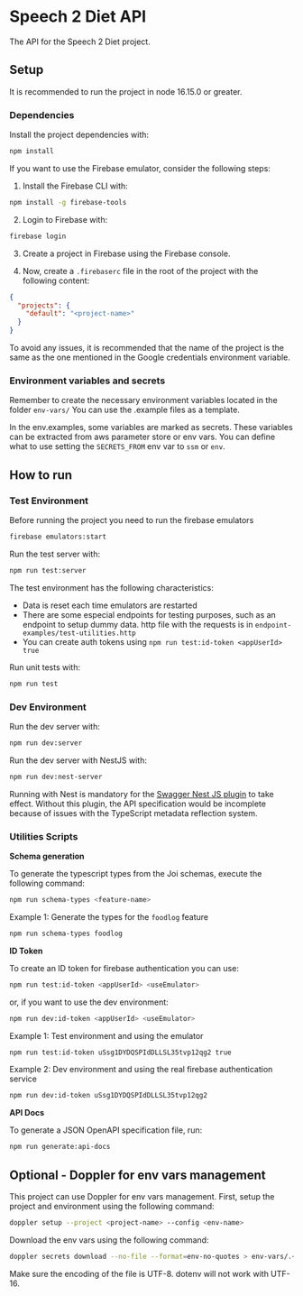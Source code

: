# Speech 2 Diet API

The API for the Speech 2 Diet project.

## Setup

It is recommended to run the project in node 16.15.0 or greater.

### Dependencies

Install the project dependencies with:

```bash
npm install
```

If you want to use the Firebase emulator, consider the following steps:

1. Install the Firebase CLI with:

```bash
npm install -g firebase-tools
```

2. Login to Firebase with:

```bash
firebase login
```

3. Create a project in Firebase using the Firebase console.

4. Now, create a `.firebaserc` file in the root of the project with the following content:

```json
{
  "projects": {
    "default": "<project-name>"
  }
}
```

To avoid any issues, it is recommended that the name of the project is the same as the one mentioned in the Google credentials environment variable.

### Environment variables and secrets

Remember to create the necessary environment variables located in the folder `env-vars/`
You can use the .example files as a template.

In the env.examples, some variables are marked as secrets. These variables can be extracted from aws parameter store or env vars. You can define what to use setting the `SECRETS_FROM` env var to `ssm` or `env`.

## How to run

### Test Environment

Before running the project you need to run the firebase emulators

```bash
firebase emulators:start
```

Run the test server with:

```bash
npm run test:server
```

The test environment has the following characteristics:

- Data is reset each time emulators are restarted
- There are some especial endpoints for testing purposes, such as an endpoint to setup dummy data. http file with the requests is in `endpoint-examples/test-utilities.http`
- You can create auth tokens using `npm run test:id-token <appUserId> true`

Run unit tests with:

```bash
npm run test
```

### Dev Environment

Run the dev server with:

```bash
npm run dev:server
```

Run the dev server with NestJS with:

```bash
npm run dev:nest-server
```

Running with Nest is mandatory for the [Swagger Nest JS plugin](https://docs.nestjs.com/openapi/cli-plugin) to take effect. Without this plugin, the API specification would be incomplete because of issues with the TypeScript metadata reflection system.

### Utilities Scripts

**Schema generation**

To generate the typescript types from the Joi schemas, execute the following command:

```bash
npm run schema-types <feature-name>
```

Example 1: Generate the types for the `foodlog` feature

```bash
npm run schema-types foodlog
```

**ID Token**

To create an ID token for firebase authentication you can use:

```bash
npm run test:id-token <appUserId> <useEmulator>
```

or, if you want to use the dev environment:

```bash
npm run dev:id-token <appUserId> <useEmulator>
```

Example 1: Test environment and using the emulator

```bash
npm run test:id-token uSsg1DYDQSPIdDLLSL35tvp12qg2 true
```

Example 2: Dev environment and using the real firebase authentication service

```bash
npm run dev:id-token uSsg1DYDQSPIdDLLSL35tvp12qg2
```

**API Docs**

To generate a JSON OpenAPI specification file, run:

```bash
npm run generate:api-docs
```

## Optional - Doppler for env vars management

This project can use Doppler for env vars management. First, setup the project and environment using the following command:

```bash
doppler setup --project <project-name> --config <env-name>
```

Download the env vars using the following command:

```bash
doppler secrets download --no-file --format=env-no-quotes > env-vars/.<env-name>.env
```

Make sure the encoding of the file is UTF-8. dotenv will not work with UTF-16.

